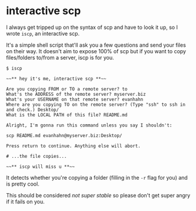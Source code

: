 interactive scp
===============

I always get tripped up on the syntax of scp and have to look it up, so I wrote `iscp`, an interactive scp.

It's a simple shell script that'll ask you a few questions and send your files on their way. It doesn't aim to expose 100% of scp but if you want to copy files/folders to/from a server, iscp is for you.

```
$ iscp

~~** hey it's me, interactive scp **~~

Are you copying FROM or TO a remote server? to
What's the ADDRESS of the remote server? myserver.biz
What's your USERNAME on that remote server? evanhahn
Where are you copying TO on the remote server? (Type "ssh" to ssh in and check.) Desktop/
What is the LOCAL PATH of this file? README.md

Alright, I'm gonna run this command unless you say I shouldn't:

scp README.md evanhahn@myserver.biz:Desktop/

Press return to continue. Anything else will abort.

# ...the file copies...

~~** iscp will miss u **~~
```

It detects whether you're copying a folder (filling in the `-r` flag for you) and is pretty cool.

This should be considered *not super stable* so please don't get super angry if it fails on you.
